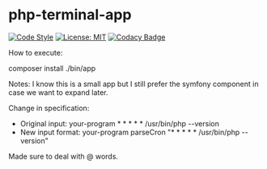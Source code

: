 # php-terminal-app

[![Code Style](https://github.styleci.io/repos/557697023/shield?style=flat&branch=master)](https://github.styleci.io/repos/557697023)
[![License: MIT](https://img.shields.io/badge/License-MIT-yellow.svg)](https://opensource.org/licenses/MIT)
[![Codacy Badge](https://app.codacy.com/project/badge/Grade/83b45b1fc606435ab44e5d5e757b6af6)](https://www.codacy.com/gh/ElliottLandsborough/php-terminal-app/dashboard?utm_source=github.com&amp;utm_medium=referral&amp;utm_content=ElliottLandsborough/php-terminal-app&amp;utm_campaign=Badge_Grade)

How to execute:

composer install
./bin/app

Notes:
I know this is a small app but I still prefer the symfony component in case we want to expand later.

Change in specification:
   - Original input: your-program * * * * * /usr/bin/php --version
   - New input format: your-program parseCron "* * * * * /usr/bin/php --version"

Made sure to deal with @ words.